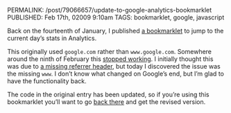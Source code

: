 PERMALINK: /post/79066657/update-to-google-analytics-bookmarklet
PUBLISHED: Feb 17th, 02009 9:10am
TAGS: bookmarklet, google, javascript

Back on the fourteenth of January, I published [a bookmarklet][rcbmk] to jump
to the current day’s stats in Analytics.

 [rcbmk]: http://ratafia.info/post/70509179/bookmarklet-to-show-todays-stats-in-google-analytics

This originally used `google.com` rather than `www.google.com`. Somewhere
around the ninth of February this [stopped working][tw1]. I initially thought
this was due to [a missing referrer header][tw2], but today I discovered the
issue was the missing `www`. I don’t know what changed on Google’s end, but I’m
glad to have the functionality back.

 [tw1]: http://twitter.com/stilist/status/1192254987
 [tw2]: http://twitter.com/stilist/status/1192259679

The code in the original entry has been updated, so if you’re using this
bookmarklet you’ll want to go [back there][rcbmk] and get the revised version.
